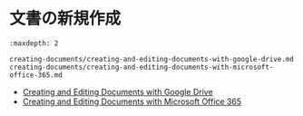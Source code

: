 # 文書の新規作成

```{toctree}
:maxdepth: 2

creating-documents/creating-and-editing-documents-with-google-drive.md
creating-documents/creating-and-editing-documents-with-microsoft-office-365.md
```

- [Creating and Editing Documents with Google Drive](./creating-documents/creating-and-editing-documents-with-google-drive.md)
- [Creating and Editing Documents with Microsoft Office 365](./creating-documents/creating-and-editing-documents-with-microsoft-office-365.md)
